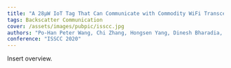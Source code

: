 ```yaml
---
title: "A 28μW IoT Tag That Can Communicate with Commodity WiFi Transceivers via a Single-Side-Band QPSK Backscatter Communication Technique"
tags: Backscatter Communication
cover: /assets/images/pubpic/isscc.jpg
authors: "Po-Han Peter Wang, Chi Zhang, Hongsen Yang, Dinesh Bharadia, Patrick P. Mercier"
conference: "ISSCC 2020"
---
```


Insert overview.
